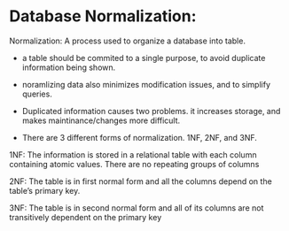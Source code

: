 # Database Normalization:

Normalization: A process used to organize a database into table.

- a table should be commited to a single purpose, to avoid duplicate information being shown.
- noramlizing data also minimizes modification issues, and to simplify queries.

- Duplicated information causes two problems. it increases storage, and makes maintinance/changes more difficult.

- There are 3 different forms of normalization. 1NF, 2NF, and 3NF.

1NF: The information is stored in a relational table with each column containing atomic values. There are no repeating groups of columns

2NF: The table is in first normal form and all the columns depend on the table’s primary key.

3NF: The table is in second normal form and all of its columns are not transitively dependent on the primary key
